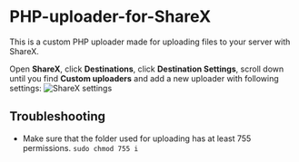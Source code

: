 # PHP-uploader-for-ShareX

This is a custom PHP uploader made for uploading files to your server with ShareX.

Open <b>ShareX</b>, click <b>Destinations</b>, click <b>Destination Settings</b>, scroll down until you find <b>Custom uploaders</b> and add a new uploader with following settings:
 ![ShareX settings](https://i.imgur.com/Ackyu7J.png)
 
## Troubleshooting
* Make sure that the folder used for uploading has at least 755 permissions. `sudo chmod 755 i`
